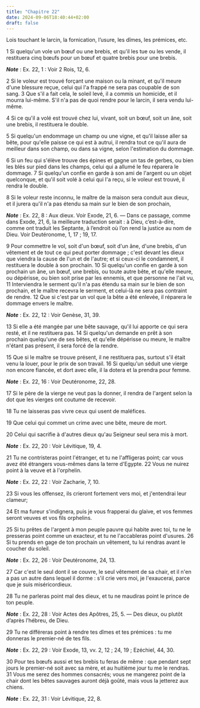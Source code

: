 ```yaml
---
title: "Chapitre 22"
date: 2024-09-06T18:40:44+02:00
draft: false
---
```



Lois touchant le larcin, la fornication, l’usure, les dîmes, les prémices, etc.


1 Si quelqu'un vole un bœuf ou une brebis, et qu'il les tue ou les vende, il restituera cinq bœufs pour un bœuf et quatre brebis pour une brebis.

***Note*** :  Ex. 22, 1 : Voir 2 Rois, 12, 6.

2 Si le voleur est trouvé forçant une maison ou la minant, et qu'il meure d'une blessure reçue, celui qui l'a frappé ne sera pas coupable de son sang. 3 Que s'il a fait cela, le soleil levé, il a commis un homicide, et il mourra lui-même. S'il n'a pas de quoi rendre pour le larcin, il sera vendu lui-même.


4 Si ce qu'il a volé est trouvé chez lui, vivant, soit un bœuf, soit un âne, soit une brebis, il restituera le double.


5 Si quelqu'un endommage un champ ou une vigne, et qu'il laisse aller sa bête, pour qu'elle paisse ce qui est à autrui, il rendra tout ce qu'il aura de meilleur dans son champ, ou dans sa vigne, selon l'estimation du dommage.


6 Si un feu qui s'élève trouve des épines et gagne un tas de gerbes, ou bien les blés sur pied dans les champs, celui qui a allumé le feu réparera le dommage. 7 Si quelqu'un confie en garde à son ami de l'argent ou un objet quelconque, et qu'il soit volé à celui qui l'a reçu, si le voleur est trouvé, il rendra le double.


8 Si le voleur reste inconnu, le maître de la maison sera conduit aux dieux, et il jurera qu'il n'a pas étendu sa main sur le bien de son prochain,

***Note*** :  Ex. 22, 8 : Aux dieux. Voir Exode, 21, 6. ― Dans ce passage, comme dans Exode, 21, 6, la meilleure traduction serait : à Dieu, c’est-à-dire, comme ont traduit les Septante, à l’endroit où l’on rend la justice au nom de Dieu. Voir Deutéronome, 1, 17 ; 19, 17.


9 Pour commettre le vol, soit d'un bœuf, soit d'un âne, d'une brebis, d'un vêtement et de tout ce qui peut porter dommage ; c'est devant les dieux que viendra la cause de l'un et de l'autre; et si ceux-ci le condamnent, il restituera le double à son prochain. 10 Si quelqu'un confie en garde à son prochain un âne, un bœuf, une brebis, ou toute autre bête, et qu'elle meure, ou dépérisse, ou bien soit prise par les ennemis, et que personne ne l'ait vu, 11 Interviendra le serment qu'il n'a pas étendu sa main sur le bien de son prochain, et le maître recevra le serment, et celui-là ne sera pas contraint de rendre. 12 Que si c'est par un vol que la bête a été enlevée, il réparera le dommage envers le maître.

***Note*** :  Ex. 22, 12 : Voir Genèse, 31, 39.


13 Si elle a été mangée par une bête sauvage, qu'il lui apporte ce qui sera resté, et il ne restituera pas. 14 Si quelqu'un demande en prêt à son prochain quelqu'une de ses bêtes, et qu'elle dépérisse ou meure, le maître n'étant pas présent, il sera forcé de la rendre.


15 Que si le maître se trouve présent, il ne restituera pas, surtout s'il était venu la louer, pour le prix de son travail. 16 Si quelqu'un séduit une vierge non encore fiancée, et dort avec elle, il la dotera et la prendra pour femme.

***Note*** :  Ex. 22, 16 : Voir Deutéronome, 22, 28.


17 Si le père de la vierge ne veut pas la donner, il rendra de l'argent selon la dot que les vierges ont coutume de recevoir.


18 Tu ne laisseras pas vivre ceux qui usent de maléfices.


19 Que celui qui commet un crime avec une bête, meure de mort.


20 Celui qui sacrifie à d'autres dieux qu'au Seigneur seul sera mis à mort.

***Note*** :  Ex. 22, 20 : Voir Lévitique, 19, 4.


21 Tu ne contristeras point l'étranger, et tu ne l'affligeras point; car vous avez été étrangers vous-mêmes dans la terre d'Egypte. 22 Vous ne nuirez point à la veuve et à l'orphelin.

***Note*** :  Ex. 22, 22 : Voir Zacharie, 7, 10.

23 Si vous les offensez, ils crieront fortement vers moi, et j'entendrai leur clameur;


24 Et ma fureur s'indignera, puis je vous frapperai du glaive, et vos femmes seront veuves et vos fils orphelins.


25 Si tu prêtes de l'argent à mon peuple pauvre qui habite avec toi, tu ne le presseras point comme un exacteur, et tu ne l'accableras point d'usures. 26 Si tu prends en gage de ton prochain un vêtement, tu lui rendras avant le coucher du soleil.

***Note*** :  Ex. 22, 26 : Voir Deutéronome, 24, 13.


27 Car c'est le seul dont il se couvre, le seul vêtement de sa chair, et il n'en a pas un autre dans lequel il dorme : s'il crie vers moi, je l'exaucerai, parce que je suis miséricordieux.


28 Tu ne parleras point mal des dieux, et tu ne maudiras point le prince de ton peuple.

***Note*** :  Ex. 22, 28 : Voir Actes des Apôtres, 25, 5. ― Des dieux, ou plutôt d’après l’hébreu, de Dieu.

29 Tu ne différeras point à rendre tes dîmes et tes prémices : tu me donneras le premier-né de tes fils.

***Note*** :  Ex. 22, 29 : Voir Exode, 13, vv. 2, 12 ; 24, 19 ; Ezéchiel, 44, 30.


30 Pour tes bœufs aussi et tes brebis tu feras de même : que pendant sept jours le premier-né soit avec sa mère, et au huitième jour tu me le rendras. 31 Vous me serez des hommes consacrés; vous ne mangerez point de la chair dont les bêtes sauvages auront déjà goûté, mais vous la jetterez aux chiens.

***Note*** :  Ex. 22, 31 : Voir Lévitique, 22, 8.

